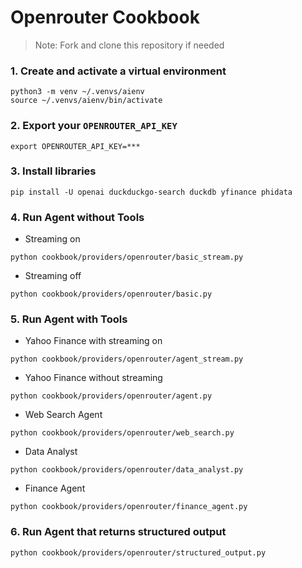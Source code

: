 # Openrouter Cookbook

> Note: Fork and clone this repository if needed

### 1. Create and activate a virtual environment

```shell
python3 -m venv ~/.venvs/aienv
source ~/.venvs/aienv/bin/activate
```

### 2. Export your `OPENROUTER_API_KEY`

```shell
export OPENROUTER_API_KEY=***
```

### 3. Install libraries

```shell
pip install -U openai duckduckgo-search duckdb yfinance phidata
```

### 4. Run Agent without Tools

- Streaming on

```shell
python cookbook/providers/openrouter/basic_stream.py
```

- Streaming off

```shell
python cookbook/providers/openrouter/basic.py
```

### 5. Run Agent with Tools

- Yahoo Finance with streaming on

```shell
python cookbook/providers/openrouter/agent_stream.py
```

- Yahoo Finance without streaming

```shell
python cookbook/providers/openrouter/agent.py
```

- Web Search Agent

```shell
python cookbook/providers/openrouter/web_search.py
```

- Data Analyst

```shell
python cookbook/providers/openrouter/data_analyst.py
```

- Finance Agent

```shell
python cookbook/providers/openrouter/finance_agent.py
```

### 6. Run Agent that returns structured output

```shell
python cookbook/providers/openrouter/structured_output.py
```



